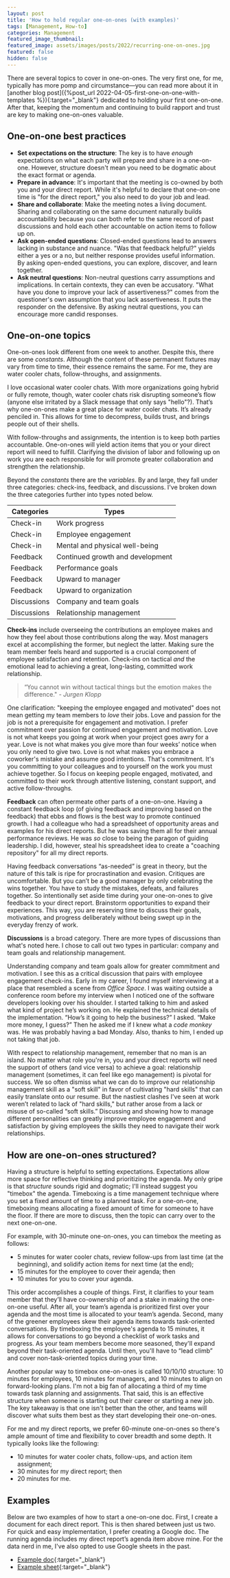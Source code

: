 ```yaml
---
layout: post
title: 'How to hold regular one-on-ones (with examples)'
tags: [Management, How-to]
categories: Management
featured_image_thumbnail:
featured_image: assets/images/posts/2022/recurring-one-on-ones.jpg
featured: false
hidden: false
---
```


There are several topics to cover in one-on-ones. The very first one, for me, typically has more pomp and circumstance—you can read more about it in [another blog post]({%post_url 2022-04-05-first-one-on-one-with-templates %}){:target="_blank"} dedicated to holding your first one-on-one. After that, keeping the momentum and continuing to build rapport and trust are key to making one-on-ones valuable.

## One-on-one best practices
- **Set expectations on the structure**: The key is to have *enough* expectations on what each party will prepare and share in a one-on-one. However, structure doesn't mean you need to be dogmatic about the exact format or agenda.
- **Prepare in advance**: It's important that the meeting is co-owned by both you and your direct report. While it's helpful to declare that one-on-one time is "for the direct report," you also need to do your job and lead.
- **Share and collaborate**: Make the meeting notes a living document. Sharing and collaborating on the same document naturally builds accountability because you can both refer to the same record of past discussions and hold each other accountable on action items to follow up on.
- **Ask open-ended questions**: Closed-ended questions lead to answers lacking in substance and nuance. "Was that feedback helpful?" yields either a yes or a no, but neither response provides useful information. By asking open-ended questions, you can explore, discover, and learn together.
- **Ask neutral questions**: Non-neutral questions carry assumptions and implications. In certain contexts, they can even be accusatory. "What have you done to improve your lack of assertiveness?" comes from the questioner's own assumption that you lack assertiveness. It puts the responder on the defensive. By asking neutral questions, you can encourage more candid responses.

## One-on-one topics
One-on-ones look different from one week to another. Despite this, there are some *constants*. Although the content of these permanent fixtures may vary from time to time, their essence remains the same. For me, they are water cooler chats, follow-throughs, and assignments.

I love occasional water cooler chats. With more organizations going hybrid or fully remote, though, water cooler chats risk disrupting someone’s flow (anyone else irritated by a Slack message that only says "hello"?). That’s why one-on-ones make a great place for water cooler chats. It’s already penciled in. This allows for time to decompress, builds trust, and brings people out of their shells.

With follow-throughs and assignments, the intention is to keep both parties accountable. One-on-ones will yield action items that you or your direct report will need to fulfill. Clarifying the division of labor and following up on work you are each responsible for will promote greater collaboration and strengthen the relationship.

Beyond the *constants* there are the *variables*. By and large, they fall under three categories: check-ins, feedback, and discussions. I've broken down the three categories further into types noted below.

| Categories | Types |
| ----- | ----- |
| Check-in | Work progress |
| Check-in | Employee engagement |
| Check-in | Mental and physical well-being |
| Feedback | Continued growth and development |
| Feedback | Performance goals |
| Feedback | Upward to manager |
| Feedback | Upward to organization |
| Discussions | Company and team goals |
| Discussions | Relationship management |

**Check-ins** include overseeing the contributions an employee makes and how they feel about those contributions along the way. Most managers excel at accomplishing the former, but neglect the latter. Making sure the team member feels heard and supported is a crucial component of employee satisfaction and retention. Check-ins on tactical *and* the emotional lead to achieving a great, long-lasting, committed work relationship.

>“You cannot win without tactical things but the emotion makes the difference." <cite>- Jurgen Klopp</cite>

One clarification: "keeping the employee engaged and motivated" does not mean getting my team members to *love* their jobs. Love and passion for the job is not a prerequisite for engagement and motivation. I prefer commitment over passion for continued engagement and motivation. Love is not what keeps you going at work when your project goes awry for a year. Love is not what makes you give more than four weeks’ notice when you only need to give two. Love is not what makes you embrace a coworker's mistake and assume good intentions. That's commitment. It's you committing to your colleagues and to yourself on the work you must achieve together. So I focus on keeping people engaged, motivated, and committed to their work through attentive listening, constant support, and active follow-throughs.

**Feedback** can often permeate other parts of a one-on-one. Having a constant feedback loop (of giving feedback and improving based on the feedback) that ebbs and flows is the best way to promote continued growth. I had a colleague who had a spreadsheet of opportunity areas and examples for his direct reports. But he was saving them all for their annual performance reviews. He was *so* close to being the paragon of guiding leadership. I did, however, steal his spreadsheet idea to create a "coaching repository" for all my direct reports.

Having feedback conversations “as-needed” is great in theory, but the nature of this talk is ripe for procrastination and evasion. Critiques are uncomfortable. But you can’t be a good manager by only celebrating the wins together. You have to study the mistakes, defeats, and failures together. So intentionally set aside time during your one-on-ones to give feedback to your direct report. Brainstorm opportunities to expand their experiences. This way, you are reserving time to discuss their goals, motivations, and progress deliberately without being swept up in the everyday frenzy of work.

**Discussions** is a broad category. There are more types of discussions than what's noted here. I chose to call out two types in particular: company and team goals and relationship management.

Understanding company and team goals allow for greater commitment and motivation. I see this as a critical discussion that pairs with employee engagement check-ins. Early in my career, I found myself interviewing at a place that resembled a scene from *Office Space*. I was waiting outside a conference room before my interview when I noticed one of the software developers looking over his shoulder. I started talking to him and asked what kind of project he’s working on. He explained the technical details of the implementation. “How’s it going to help the business?” I asked. “Make more money, I guess?” Then he asked me if I knew what a *code monkey* was. He was probably having a bad Monday. Also, thanks to him, I ended up not taking that job.

With respect to relationship management, remember that no man is an island. No matter what role you're in, you and your direct reports will need the support of others (and vice versa) to achieve a goal: relationship management (sometimes, it can feel like ego management) is pivotal for success. We so often dismiss what we can do to improve our relationship management skill as a "soft skill" in favor of cultivating "hard skills" that can easily translate onto our resume. But the nastiest clashes I've seen at work weren’t related to lack of "hard skills," but rather arose from a lack or misuse of so-called “soft skills.” Discussing and showing how to manage different personalities can greatly improve employee engagement and satisfaction by giving employees the skills they need to navigate their work relationships.

## How are one-on-ones structured?
Having a structure is helpful to setting expectations. Expectations allow more space for reflective thinking and prioritizing the agenda. My only gripe is that *structure* sounds rigid and dogmatic; I'll instead suggest you "timebox" the agenda. Timeboxing is a time management technique where you set a fixed amount of time to a planned task. For a one-on-one, timeboxing means allocating a fixed amount of time for someone to have the floor. If there are more to discuss, then the topic can carry over to the next one-on-one.

For example, with 30-minute one-on-ones, you can timebox the meeting as follows:
- 5 minutes for water cooler chats, review follow-ups from last time (at the beginning), and solidify action items for next time (at the end);
- 15 minutes for the employee to cover their agenda; then
- 10 minutes for you to cover your agenda.

This order accomplishes a couple of things. First, it clarifies to your team member that they’ll have co-ownership of and a stake in making the one-on-one useful. After all, your team’s agenda is prioritized first over your agenda and the most time is allocated to your team’s agenda. Second, many of the greener employees skew their agenda items towards task-oriented conversations. By timeboxing the employee's agenda to 15 minutes, it allows for conversations to go beyond a checklist of work tasks and progress. As your team members become more seasoned, they'll expand beyond their task-oriented agenda. Until then, you'll have to “lead climb” and cover non-task-oriented topics during your time.

Another popular way to timebox one-on-ones is called 10/10/10 structure: 10 minutes for employees, 10 minutes for managers, and 10 minutes to align on forward-looking plans. I'm not a big fan of allocating a third of my time towards task planning and assignments. That said, this is an effective structure when someone is starting out their career or starting a new job. The key takeaway is that one isn't better than the other, and teams will discover what suits them best as they start developing their one-on-ones.

For me and my direct reports, we prefer 60-minute one-on-ones so there's ample amount of time and flexibility to cover breadth and some depth. It typically looks like the following:
- 10 minutes for water cooler chats, follow-ups, and action item assignment;
- 30 minutes for my direct report; then
- 20 minutes for me.

## Examples
Below are two examples of how to start a one-on-one doc. First, I create a document for each direct report. This is then shared between just us two. For quick and easy implementation, I prefer creating a Google doc. The running agenda includes my direct report’s agenda item above mine. For the data nerd in me, I've also opted to use Google sheets in the past.
- [Example doc](https://docs.google.com/document/d/e/2PACX-1vSnph29xdjOf2s_NstAW5_80fgmFahn_AqvBdJvaceuRgEVREcvV8M1TK0IJzL7Yw_TTuGCJMZJ2S-s/pub){:target="_blank"}
- [Example sheet](https://docs.google.com/spreadsheets/d/e/2PACX-1vRSWkk9rYEM-xitrmZDHK9yjCVC-IhShwWPocn22s8PTnH4_2EpQpnh-J-hF8sKgO703-H7u5-S3djE/pubhtml){:target="_blank"}
